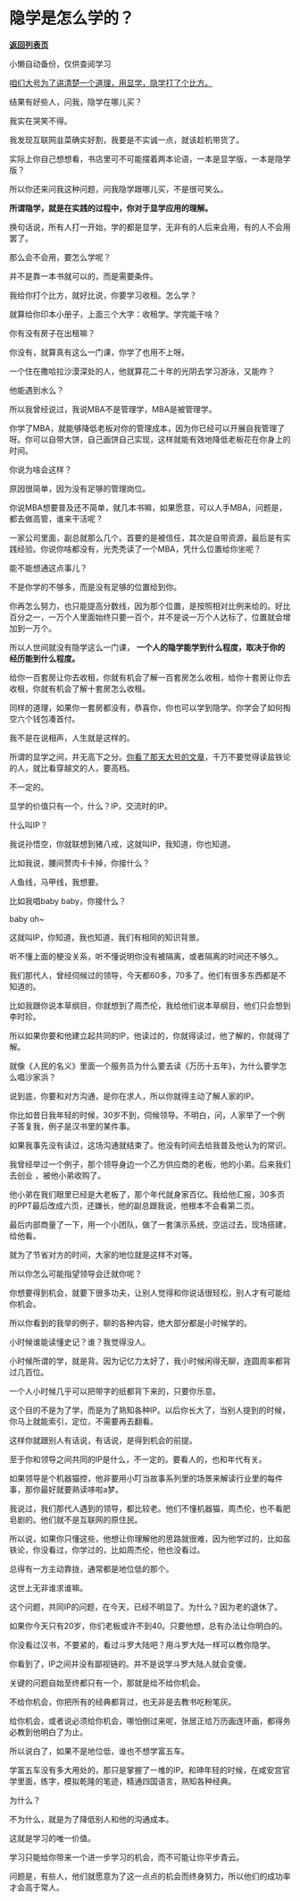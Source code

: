 # 隐学是怎么学的？

[**返回列表页**](/gzh/记忆承载3)

小懒自动备份，仅供查阅学习

[咱们大号为了讲清楚一个道理，用显学，隐学打了个比方。](http://mp.weixin.qq.com/s?__biz=MzU0MjYwNDU2Mw==&mid=2247505733&idx=1&sn=b3b951d2b089431bcc9f7539212cc7c2&chksm=fb1abb39cc6d322ff3b83dfa39af81cd6ba4ee6c3f7c9383306d3023000b80d655be3247ff1e&scene=21#wechat_redirect)  

  

结果有好些人，问我，隐学在哪儿买？

  

我实在哭笑不得。  

  

我发现互联网韭菜确实好割，我要是不实诚一点，就该趁机带货了。  

  

实际上你自己想想看，书店里可不可能摆着两本论语，一本是显学版，一本是隐学版？

  

所以你还来问我这种问题，问我隐学跟哪儿买，不是很可笑么。  

  

 **所谓隐学，就是在实践的过程中，你对于显学应用的理解。**

  

换句话说，所有人打一开始，学的都是显学，无非有的人后来会用，有的人不会用罢了。

  

那么会不会用，要怎么学呢？  

  

并不是靠一本书就可以的，而是需要条件。  

  

我给你打个比方，就好比说，你要学习收租。怎么学？  

  

就算给你印本小册子，上面三个大字：收租学。学完能干啥？

  

你有没有房子在出租嘛？

  
你没有，就算真有这么一门课，你学了也用不上呀。

  

一个住在撒哈拉沙漠深处的人，他就算花二十年的光阴去学习游泳，又能咋？

  

他能遇到水么？

  

所以我曾经说过，我说MBA不是管理学，MBA是被管理学。  

  

你学了MBA，就能够降低老板对你的管理成本，因为你已经可以开展自我管理了呀。你可以自带大饼，自己画饼自己实现，这样就能有效地降低老板花在你身上的时间。

  

你说为啥会这样？

  

原因很简单，因为没有足够的管理岗位。

  

你说MBA想要普及还不简单，就几本书嘛，如果愿意，可以人手MBA，问题是，都去做高管，谁来干活呢？  

  

一家公司里面，副总就那么几个。首要的是被信任，其次是自带资源，最后是有实践经验。你说你啥都没有，光秃秃读了一个MBA，凭什么位置给你坐呢？  

  

能不能想通这点事儿？

  

不是你学的不够多，而是没有足够的位置给到你。

  

你再怎么努力，也只能提高分数线，因为那个位置，是按照相对比例来给的。好比百分之一，一万个人里面始终只要一百个，并不是说一万个人达标了，位置就会增加到一万个。

  

所以人世间就没有隐学这么一门课， **一个人的隐学能学到什么程度，取决于你的经历能到什么程度。**  

  

给你一百套房让你去收租，你就有机会了解一百套房怎么收租，给你十套房让你去收租，你就有机会了解十套房怎么收租。

  

同样的道理，如果你一套房都没有，恭喜你，你也可以学到隐学。你学会了如何掏空六个钱包凑首付。

  

我不是在说相声，人生就是这样的。  

  

所谓的显学之间，并无高下之分。[你看了那天大号的文章](http://mp.weixin.qq.com/s?__biz=MzU0MjYwNDU2Mw==&mid=2247505733&idx=1&sn=b3b951d2b089431bcc9f7539212cc7c2&chksm=fb1abb39cc6d322ff3b83dfa39af81cd6ba4ee6c3f7c9383306d3023000b80d655be3247ff1e&scene=21#wechat_redirect)，千万不要觉得读盐铁论的人，就比看穿越文的人，要高档。

  

不一定的。

  

显学的价值只有一个，什么？IP，交流时的IP。  

  

什么叫IP？  

  

我说孙悟空，你就联想到猪八戒，这就叫IP，我知道，你也知道。

  

比如我说，腰间赘肉卡卡掉，你接什么？  

  

人鱼线，马甲线，我想要。

  

比如我唱baby baby，你接什么？

  

baby oh~

  

这就叫IP，你知道，我也知道，我们有相同的知识背景。

  

听不懂上面的梗没关系，听不懂说明你没有被隔离，或者隔离的时间还不够久。

  

我们那代人，曾经伺候过的领导，今天都60多，70多了。他们有很多东西都是不知道的。  

  

比如我跟你说本草纲目，你就想到了周杰伦，我给他们说本草纲目，他们只会想到李时珍。

  

所以如果你要和他建立起共同的IP，他读过的，你就得读过，他了解的，你就得了解。  

  

就像《人民的名义》里面一个服务员为什么要去读《万历十五年》，为什么要学怎么唱沙家浜？

  

说到底，你要和对方沟通，是你在求人，所以你就得主动了解人家的IP。  

  

你比如昔日我年轻的时候，30岁不到，伺候领导。不明白，问，人家举了一个例子答复我，例子是汉书里的某件事。  

  

如果我事先没有读过，这场沟通就结束了。他没有时间去给我普及他认为的常识。  

  

我曾经举过一个例子，那个领导身边一个乙方供应商的老板，他的小弟。后来我们去创业 ，被他小弟收购了。  

  

他小弟在我们眼里已经是大老板了，那个年代就身家百亿。我给他汇报，30多页的PPT最后改成六页，还嫌长，他的副总跟我说，他根本不会看第二页。

  

最后内部商量了一下，用一个小团队，做了一套演示系统，空运过去，现场搭建，给他看。

  

就为了节省对方的时间，大家的地位就是这样不对等。  

  

所以你怎么可能指望领导会迁就你呢？  

  

你想要得到机会，就要下很多功夫，让别人觉得和你说话很轻松，别人才有可能给你机会。  

  

所以你看到的我举的例子，聊的各种内容，绝大部分都是小时候学的。  

  

小时候谁能读懂史记？谁？我觉得没人。  

  

小时候所谓的学，就是背。因为记忆力太好了，我小时候闲得无聊，连圆周率都背过几百位。

  

一个人小时候几乎可以把带字的纸都背下来的，只要你乐意。  

  

这个目的不是为了学，而是为了熟知各种IP。以后你长大了，当别人提到的时候，你马上就能索引，定位，不需要再去翻看。

  

这样你就跟别人有话说，有话说，是得到机会的前提。

  

至于你和领导之间共同的IP是什么，不一定的。要看人的，也和年代有关。

  

如果领导是个机器猫控，他非要用小叮当故事系列里的场景来解读行业里的每件事，那你最好就要熟读哆啦a梦。

  

我说过，我们那代人遇到的领导，都比较老。他们不懂机器猫，周杰伦，也不看肥皂剧的。他们就不是互联网的原住民。  

  

所以说，如果你只懂这些，他想让你理解他的思路就很难，因为他学过的，比如盐铁论，你没看过，你学过的，比如周杰伦，他也没看过。  

  

总得有一方主动靠拢，通常都是地位低的那个。  

  

这世上无非谁求谁嘛。

  

这个问题，共同IP的问题，在今天，已经不明显了。为什么？因为老的退休了。  

  

如果你今天只有20岁，你们老板或许不到40。只要他想，总有办法让你明白的。  

  

你没看过汉书，不要紧的，看过斗罗大陆吧？用斗罗大陆一样可以教你隐学。

  

你看到了，IP之间并没有鄙视链的。并不是说学斗罗大陆人就会变傻。  

  

关键的问题自始至终都只有一个，那就是给不给你机会。  

  

不给你机会，你把所有的经典都背过，也无非是去教书吃粉笔灰。  

  

给你机会，或者说必须给你机会，哪怕倒过来呢，张居正给万历画连环画，都得务必教到他明白了为止。  

  

所以说白了，如果不是地位低，谁也不想学富五车。  

  

学富五车没有多大用处的，那只是掌握了一堆的IP。和珅年轻的时候，在咸安宫官学里面，练字，模拟乾隆的笔迹，精通四国语言，熟知各种经典。

  

为什么？

  

不为什么，就是为了降低别人和他的沟通成本。

  

这就是学习的唯一价值。

  

学习只能给你带来一个进一步学习的机会，而不可能让你平步青云。  

  

问题是，有些人，他们就愿意为了这一点点的机会而终身努力，所以他们的成功率才会高于常人。

